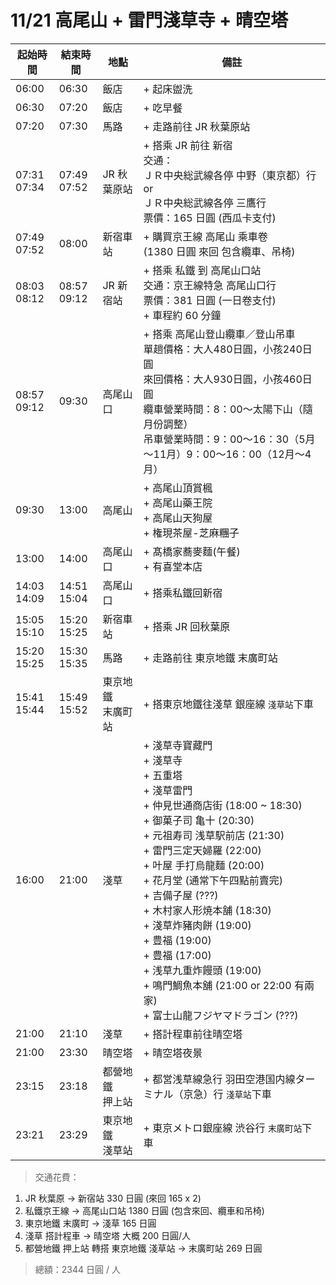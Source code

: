 # 11/21 高尾山 + 雷門淺草寺 + 晴空塔

| 起始時間 | 結束時間 | 地點 | 備註 |
|-|-|-|-|
| 06:00 | 06:30 | 飯店 | + 起床盥洗 |
| 06:30 | 07:20 | 飯店 | + 吃早餐 |
| 07:20 | 07:30 | 馬路 | + 走路前往 JR 秋葉原站 |
| 07:31 <br> 07:34 | 07:49 <br> 07:52 | JR 秋葉原站 | + 搭乘 JR 前往 新宿 <br>交通：<br>ＪＲ中央総武線各停 中野（東京都）行 or<br> ＪＲ中央総武線各停 三鷹行<br>票價：165 日圓 (西瓜卡支付) |
| 07:49 <br> 07:52 | 08:00 | 新宿車站 | + 購買京王線 高尾山 乘車卷<br>(1380 日圓 來回 包含纜車、吊椅) |
| 08:03 <br> 08:12 | 08:57 <br> 09:12 | JR 新宿站 | + 搭乘 私鐵 到 高尾山口站<br>交通：京王線特急 高尾山口行<br>票價：381 日圓 (一日卷支付)<br>+ 車程約 60 分鐘 |
| 08:57 <br> 09:12 | 09:30 | 高尾山口 | + 搭乘 高尾山登山纜車／登山吊車<br>單趟價格：大人480日圓，小孩240日圓<br>來回價格：大人930日圓，小孩460日圓<br>纜車營業時間：8：00～太陽下山（隨月份調整）<br>吊車營業時間：9：00～16：30（5月～11月）9：00～16：00（12月～4月）|
| 09:30 | 13:00 | 高尾山 | + 高尾山頂賞楓<br>+ 高尾山藥王院<br>+ 高尾山天狗屋<br>+ 権現茶屋-芝麻糰子<br> |
| 13:00 | 14:00 | 高尾山口 | + 髙橋家蕎麥麵(午餐)<br>+ 有喜堂本店<br> |
| 14:03 <br> 14:09 | 14:51 <br> 15:04 | 高尾山口 | + 搭乘私鐵回新宿 |
| 15:05 <br> 15:10 | 15:20 <br> 15:25 | 新宿車站 | + 搭乘 JR 回秋葉原 |
| 15:20 <br> 15:25 | 15:30 <br> 15:35 | 馬路 | + 走路前往 東京地鐵 末廣町站 |
| 15:41 <br> 15:44 | 15:49 <br> 15:52 | 東京地鐵<br>末廣町站 | + 搭東京地鐵往淺草 銀座線 `淺草站`下車 |
| 16:00 | 21:00 | 淺草 | + 淺草寺寶藏門<br>+ 淺草寺<br>+ 五重塔<br>+ 淺草雷門<br>+ 仲見世通商店街 (18:00 ~ 18:30)<br>+ 御菓子司 亀十 (20:30)<br>+ 元祖寿司 浅草駅前店 (21:30)<br>+ 雷門三定天婦羅 (22:00)<br>+ 叶屋 手打烏龍麵 (20:00)<br>+ 花月堂 (通常下午四點前賣完)<br>+ 吉備子屋 (???)<br>+ 木村家人形焼本舗 (18:30)<br>+ 淺草炸豬肉餅 (19:00)<br>+ 豊福 (19:00)<br>+ 豊福 (17:00)<br>+ 浅草九重炸饅頭 (19:00)<br>+ 鳴門鯛魚本舖 (21:00 or 22:00 有兩家)<br>+ 富士山龍フジヤマドラゴン (???) |
| 21:00 | 21:10 | 淺草 | + 搭計程車前往晴空塔 |
| 21:00 | 23:30 | 晴空塔 | + 晴空塔夜景 |
| 23:15 | 23:18 | 都營地鐵<br>押上站 | + 都営浅草線急行 羽田空港国内線ターミナル（京急）行 `淺草站`下車 |
| 23:21 | 23:29 | 東京地鐵<br>淺草站 | + 東京メトロ銀座線 渋谷行 `末廣町站`下車 |

>交通花費：
1. JR 秋葉原 -> 新宿站 330 日圓 (來回 165 x 2)
2. 私鐵京王線 -> 高尾山口站 1380 日圓 (包含來回、纜車和吊椅)
3. 東京地鐵 末廣町 -> 淺草 165 日圓
4. 淺草 搭計程車 -> 晴空塔 大概 200 日圓/人
5. 都營地鐵 押上站 轉搭 東京地鐵 淺草站 -> 末廣町站 269 日圓

>總額：2344 日圓 / 人
